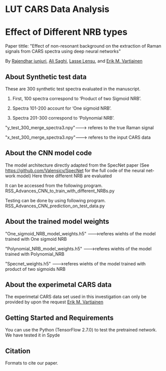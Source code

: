 # LUT CARS Data Analysis 
# Effect of Different NRB types
Paper tittle: "Effect of non-resonant background on the extraction  of Raman signals from CARS spectra using deep neural networks"

By [Rajendhar junjuri](https://scholar.google.co.in/citations?user=BRu_wuAAAAAJ&hl=en)\, [Ali Saghi](https://scholar.google.co.in/citations?view_op=list_works&hl=en&hl=en&user=GcWhnFcAAAAJ),  [Lasse Lensu](https://scholar.google.co.in/citations?user=dk2Ezl0AAAAJ&hl=en&oi=ao), and [Erik M. Vartiainen](https://scholar.google.co.in/citations?user=zbxe2qYAAAAJ&hl=en&oi=ao) 

## About Synthetic test data
These are 300 synthetic test spectra evaluated in the manuscript.

1. First, 100 spectra correspond to ‘Product of two Sigmoid NRB’.

2. Spectra 101-200 account for ‘One sigmoid NRB’.

3. Spectra 201-300 correspond to ‘Polynomial NRB’.

"y_test_300_merge_spectra3.npy"---> referes to the true Raman signal

"x_test_300_merge_spectra3.npy"---> referes to the input CARS data

## About the CNN model code

The model architecture directly adapted from the SpecNet paper (See https://github.com/Valensicv/SpecNet for the full code of the neural net-work model)
Here three different NRB are evaluated 

It can be accessed from the following program.
RSS_Advances_CNN_to_train_with_different_NRBs.py

Testing can be done by using following program.
RSS_Advances_CNN_prediction_on_test_data.py

## About the trained model weights

"One_sigmoid_NRB_model_weights.h5" --->referes wiehts of the model trained with One sigmoid NRB

"Polynomial_NRB_model_weights.h5" --->referes wiehts of the model trained with Polynomial_NRB

"Specnet_weights.h5" --->referes wiehts of the model trained with product of two sigmoids NRB

## About the experimetal CARS data
The experimetal CARS data set used in this investigation can only be provided by upon the request [Erik M. Vartiainen](erik.vartiainen@lut.fi) 

## Getting Started and Requirements 
You can use the Python (TensorFlow 2.7.0) to test the pretrained network. We have tested it in Spyde

## Citation
Formats to cite our paper.
